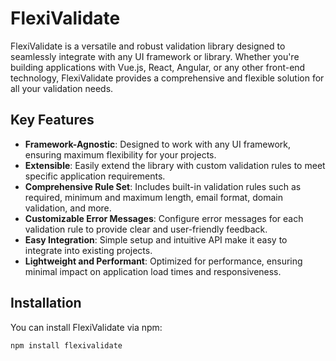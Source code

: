 # FlexiValidate

FlexiValidate is a versatile and robust validation library designed to seamlessly integrate with any UI framework or library. Whether you're building applications with Vue.js, React, Angular, or any other front-end technology, FlexiValidate provides a comprehensive and flexible solution for all your validation needs.

## Key Features

- **Framework-Agnostic**: Designed to work with any UI framework, ensuring maximum flexibility for your projects.
- **Extensible**: Easily extend the library with custom validation rules to meet specific application requirements.
- **Comprehensive Rule Set**: Includes built-in validation rules such as required, minimum and maximum length, email format, domain validation, and more.
- **Customizable Error Messages**: Configure error messages for each validation rule to provide clear and user-friendly feedback.
- **Easy Integration**: Simple setup and intuitive API make it easy to integrate into existing projects.
- **Lightweight and Performant**: Optimized for performance, ensuring minimal impact on application load times and responsiveness.

## Installation

You can install FlexiValidate via npm:

```sh
npm install flexivalidate
